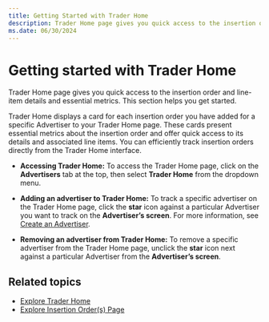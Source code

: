 ```yaml
---
title: Getting Started with Trader Home
description: Trader Home page gives you quick access to the insertion order and line-item details and essential metrics. 
ms.date: 06/30/2024
---
```


# Getting started with Trader Home

Trader Home page gives you quick access to the insertion order and line-item details and essential metrics. This section helps you get started.

Trader Home displays a card for each insertion order you have added for a specific Advertiser to your Trader Home page. These cards present essential metrics about the insertion order and offer quick access to its details and associated line items. You can efficiently track insertion orders directly from the Trader Home interface.

- **Accessing Trader Home:** To access the Trader Home page, click on the **Advertisers** tab at the top, then select **Trader Home** from the dropdown menu.

- **Adding an advertiser to Trader Home:** To track a specific advertiser on the Trader Home page, click the **star** icon against a particular Advertiser you want to track on the **Advertiser’s screen**. For more information, see [Create an Advertiser](create-an-advertiser.md).

- **Removing an advertiser from Trader Home:** To remove a specific advertiser from the Trader Home page, unclick the **star** icon next against a particular Advertiser from the **Advertiser’s screen**.



## Related topics
- [Explore Trader Home](explore-trader-home.md)
- [Explore Insertion Order(s) Page](explore-insertion-orders-page.md)

